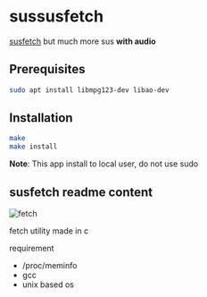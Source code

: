 # sussusfetch

[susfetch](https://github.com/sleepntsheep/susfetch) but much more sus **with audio**

## Prerequisites

```bash
sudo apt install libmpg123-dev libao-dev
```

## Installation

```bash
make
make install
```

**Note**: This app install to local user, do not use sudo

## susfetch readme content

![fetch](https://cdn.discordapp.com/attachments/962712229147471902/962946075893858354/unknown.png)

fetch utility made in c

requirement

- /proc/meminfo
- gcc
- unix based os
